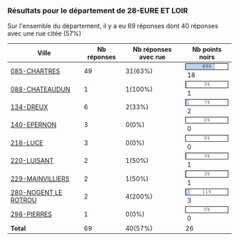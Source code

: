 ### Résultats pour le département de 28-EURE ET LOIR

Sur l'ensemble du département, il y a eu 69 réponses dont 40 réponses avec une rue citée (57%)

| Ville | Nb réponses | Nb réponses avec rue | Nb points noirs |
|-------------|-------------|----------------------|-----------------|
|<a href='085-CHARTRES.md'>085-CHARTRES</a>|49|31(63%)|<img src="../../img/bar_69.gif" />&nbsp;18|
|<a href='088-CHATEAUDUN.md'>088-CHATEAUDUN</a>|1|1(100%)|<img src="../../img/bar_3.gif" />&nbsp;1|
|<a href='134-DREUX.md'>134-DREUX</a>|6|2(33%)|<img src="../../img/bar_7.gif" />&nbsp;2|
|<a href='140-EPERNON.md'>140-EPERNON</a>|3|0(0%)|<img src="../../img/bar_0.gif" />&nbsp;0|
|<a href='218-LUCE.md'>218-LUCE</a>|3|0(0%)|<img src="../../img/bar_0.gif" />&nbsp;0|
|<a href='220-LUISANT.md'>220-LUISANT</a>|2|1(50%)|<img src="../../img/bar_3.gif" />&nbsp;1|
|<a href='229-MAINVILLIERS.md'>229-MAINVILLIERS</a>|2|1(50%)|<img src="../../img/bar_3.gif" />&nbsp;1|
|<a href='280-NOGENT LE ROTROU.md'>280-NOGENT LE ROTROU</a>|2|4(200%)|<img src="../../img/bar_11.gif" />&nbsp;3|
|<a href='298-PIERRES.md'>298-PIERRES</a>|1|0(0%)|<img src="../../img/bar_0.gif" />&nbsp;0|
| **Total** |69|40(57%)|26|
